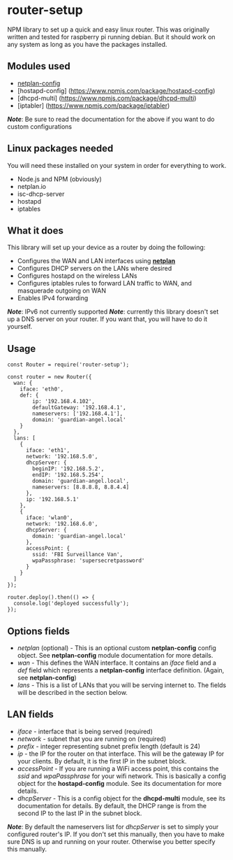 # router-setup
NPM library to set up a quick and easy linux router.
This was originally written and tested for raspberry pi running debian. But it should work on any system as
long as you have the packages installed.

## Modules used
* [netplan-config](https://www.npmjs.com/package/netplan-config)
* [hostapd-config] (https://www.npmjs.com/package/hostapd-config)
* [dhcpd-multi] (https://www.npmjs.com/package/dhcpd-multi)
* [iptabler] (https://www.npmjs.com/package/iptabler)

**_Note_**: Be sure to read the documentation for the above if you want to do custom configurations

## Linux packages needed
You will need these installed on your system in order for everything to work.
* Node.js and NPM (obviously)
* netplan.io
* isc-dhcp-server
* hostapd
* iptables

## What it does
This library will set up your device as a router by doing the following:
* Configures the WAN and LAN interfaces using [**netplan**](https://netplan.io/)
* Configures DHCP servers on the LANs where desired
* Configures hostapd on the wireless LANs
* Configures iptables rules to forward LAN traffic to WAN, and masquerade outgoing on WAN
* Enables IPv4 forwarding

**_Note_**: IPv6 not currently supported
**_Note_**: currently this library doesn't set up a DNS server on your router. If you want that, you will have to do it yourself.

## Usage
```
const Router = require('router-setup');
 
const router = new Router({
  wan: {
    iface: 'eth0',
    def: {
        ip: '192.168.4.102',
        defaultGateway: '192.168.4.1',
        nameservers: ['192.168.4.1'],
        domain: 'guardian-angel.local'
    }
  },
  lans: [
    {
      iface: 'eth1',
      network: '192.168.5.0',
      dhcpServer: {
        beginIP: '192.168.5.2',
        endIP: '192.168.5.254',
        domain: 'guardian-angel.local',
        nameservers: [8.8.8.8, 8.8.4.4]
      },
      ip: '192.168.5.1'
    },
    {
      iface: 'wlan0',
	  network: '192.168.6.0',
	  dhcpServer: {
	    domain: 'guardian-angel.local'
      },
      accessPoint: {
        ssid: 'FBI Surveillance Van',
        wpaPassphrase: 'supersecretpassword'
      }
    }
  ]
});

router.deploy().then(() => {
  console.log('deployed successfully');
});
```

## Options fields
* _netplan_ (optional) - This is an optional custom **netplan-config** config object. See **netplan-config** module documentation for more details.
* _wan_ - This defines the WAN interface. It contains an _iface_ field and a _def_ field which represents a **netplan-config** interface definition. (Again, see **netplan-config**)
* _lans_ - This is a list of LANs that you will be serving internet to. The fields will be described in the section below.

## LAN fields
* _iface_ - interface that is being served (required)
* _network_ - subnet that you are running on (required)
* _prefix_ - integer representing subnet prefix length (default is 24)
* _ip_ - the IP for the router on that interface. This will be the gateway IP for your clients. By default, it is the first IP in the subnet block.
* _accessPoint_ - If you are running a WiFi access point, this contains the _ssid_ and _wpaPassphrase_ for your wifi network. This is basically a config object for the **hostapd-config** module. See its documentation for more details.
* _dhcpServer_ - This is a config object for the **dhcpd-multi** module, see its documentation for details. By default, the DHCP range is from the second IP to the last IP in the subnet block.

**_Note_**: By default the nameservers list for _dhcpServer_ is set to simply your configured router's IP. If you don't set this manually, then you have to make sure DNS is up and running on your router. Otherwise you better specify this manually.